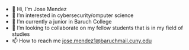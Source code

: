 - 👋 Hi, I’m Jose Mendez
- 👀 I’m interested in cybersecurity/omputer science
- 🌱 I’m currently a junior in Baruch College
- 💞️ I’m looking to collaborate on my fellow students that is in my field of studies
- 📫 How to reach me jose.mendez1@baruchmail.cuny.edu

<!---
jmendez11211/jmendez11211 is a ✨ special ✨ repository because its `README.md` (this file) appears on your GitHub profile.
You can click the Preview link to take a look at your changes.
--->
